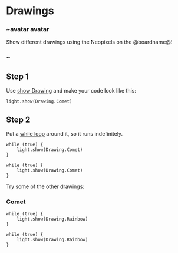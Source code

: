 # Drawings

### ~avatar avatar

Show different drawings using the Neopixels on the @boardname@!

### ~

## Step 1

Use [show Drawing](/reference/light/show-drawing) and make your code look like this:

```blocks
light.show(Drawing.Comet)
```

## Step 2

Put a [while loop](/reference/loops/while) around it, so it runs indefinitely. 

```blocks
while (true) {
    light.show(Drawing.Comet)
}
```

```sim
while (true) {
    light.show(Drawing.Comet)
}
```

Try some of the other drawings: 

### Comet

```blocks
while (true) {
    light.show(Drawing.Rainbow)
}
```

```sim
while (true) {
    light.show(Drawing.Rainbow)
}
```

